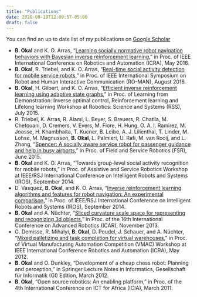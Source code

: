 ```yaml
---
title: "Publications"
date: 2020-09-19T12:00:57-05:00
draft: false
---
```


You can find an up to date list of my publications on [Google Scholar](https://scholar.google.com/citations?user=Pi9d7xQAAAAJ&hl=en&authuser=1)


- **B. Okal** and K. O. Arras, “[Learning socially normative robot navigation behaviors with Bayesian inverse reinforcement learning](http://www.spencer.eu/papers/okalICRA16.pdf),” in Proc. of IEEE International Conference on Robotics and Automation (ICRA), May 2016.
- **B. Okal**, R. Triebel, and K. O. Arras, “[Real-time social activity detection for mobile service robots](https://www.researchgate.net/publication/304627152_Real-time_Social_Activity_Detection_for_Mobile_Service_Robots),” in Proc. of IEEE International Symposium on Robot and Human Interactive Communication (RO-MAN), August 2016.
- **B. Okal**, H. Gilbert, and K. O. Arras, “[Efficient inverse reinforcement learning using adaptive state graphs](http://srl.informatik.uni-freiburg.de/publicationsdir/okalRSS15Workshop.pdf),” in Proc. of Learning from Demonstration: Inverse optimal control, Reinforcement learning and Lifelong learning Workshop at Robotics: Science and Systems (RSS), July 2015.
- R. Triebel, K. Arras, R. Alami, L. Beyer, S. Breuers, R. Chatila, M. Chetouani, D. Cremers, V. Evers, M. Fiore, H. Hung, O. A. I. Ramirez, M. Joosse, H. Khambhaita, T. Kucner, B. Leibe, A. J. Lilienthal, T. Linder, M. Lohse, M. Magnusson, **B. Okal**, L. Palmieri, U. Rafi, M. van Rooij, and L. Zhang, “[Spencer: A socially aware service robot for passenger guidance and help in busy airports](http://www.spencer.eu/papers/spencer.pdf),” in Proc. of Field and Service Robotics (FSR), June 2015.
- **B. Okal** and K. O. Arras, “Towards group-level social activity recognition for mobile robots,” in Proc. of Assistive and Service Robotics Workshop at IEEE/RSJ International Conference on Intelligent Robots and Systems (IROS), September 2014.
- D. Vasquez, **B. Okal**, and K. O. Arras, “[Inverse reinforcement learning algorithms and features for robot navigation: An experimental comparison](https://hal.inria.fr/hal-01105265/document),” in Proc. of IEEE/RSJ International Conference on Intelligent Robots and Systems (IROS), September 2014.
- **B. Okal** and A. Nüchter, “[Sliced curvature scale space for representing and recognizing 3d objects](https://ieeexplore.ieee.org/document/6766545),” in Proc. of the 16th International Conference on Advanced Robotics (ICAR), November 2013.
- G. Demisse, R. Mihalyi, **B. Okal**, D. Poudel, J. Schauer, and A. Nüchter, “[Mixed palletizing and task completion for virtual warehouses](https://robotik.informatik.uni-wuerzburg.de/telematics/download/vmac2012.pdf),” in Proc. of Virtual Manufacturing Automation Competition (VMAC) Workshop at IEEE International Conference Robotics and Automation (ICRA), May 2012.
- **B. Okal** and O. Dunkley, “Development of a cheap chess robot: Planning and perception,” in Springer Lecture Notes in Informatics, Gesellschaft für Informatik (GI) Edition, March 2012.
- **B. Okal**, “Open source robotics: An enabling platform,” in Proc. of the 4th International Conference on ICT for Africa (ICIA), March 2011.